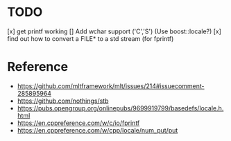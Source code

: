 # TODO
[x] get printf working
[] Add wchar support ('C','S') (Use boost::locale?)
[x] find out how to convert a FILE* to a std stream (for fprintf)

# Reference
- https://github.com/mltframework/mlt/issues/214#issuecomment-285895964
- https://github.com/nothings/stb
- https://pubs.opengroup.org/onlinepubs/9699919799/basedefs/locale.h.html
- https://en.cppreference.com/w/c/io/fprintf
- https://en.cppreference.com/w/cpp/locale/num_put/put